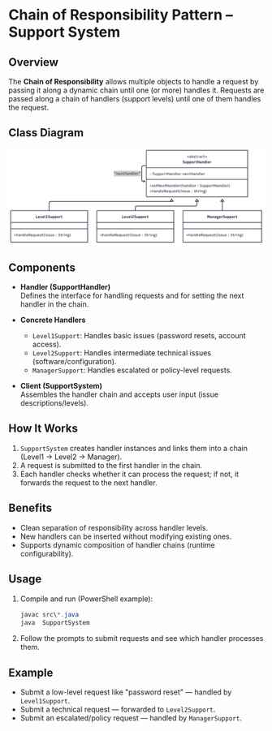 # Chain of Responsibility Pattern – Support System

## Overview
The **Chain of Responsibility** allows multiple objects to handle a request by passing it along a dynamic chain until one (or more) handles it. 
Requests are passed along a chain of handlers (support levels) until one of them handles the request.

## Class Diagram
<img src="ClassDiagram.png">

## Components
- **Handler (SupportHandler)**  
	Defines the interface for handling requests and for setting the next handler in the chain.

- **Concrete Handlers**  
	- `Level1Support`: Handles basic issues (password resets, account access).  
	- `Level2Support`: Handles intermediate technical issues (software/configuration).  
	- `ManagerSupport`: Handles escalated or policy-level requests.

- **Client (SupportSystem)**  
	Assembles the handler chain and accepts user input (issue descriptions/levels).

## How It Works
1. `SupportSystem` creates handler instances and links them into a chain (Level1 -> Level2 -> Manager).  
2. A request is submitted to the first handler in the chain.  
3. Each handler checks whether it can process the request; if not, it forwards the request to the next handler.

## Benefits
- Clean separation of responsibility across handler levels.  
- New handlers can be inserted without modifying existing ones.  
- Supports dynamic composition of handler chains (runtime configurability).

## Usage
1. Compile and run (PowerShell example):
	 ```powershell
	 javac src\*.java
	 java  SupportSystem
	 ```
2. Follow the prompts to submit requests and see which handler processes them.

## Example
- Submit a low-level request like "password reset" — handled by `Level1Support`.  
- Submit a technical request — forwarded to `Level2Support`.  
- Submit an escalated/policy request — handled by `ManagerSupport`.

